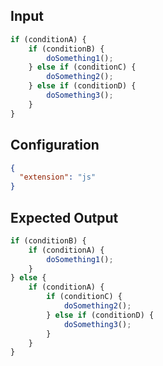 
## Input
```javascript input
if (conditionA) {
    if (conditionB) {
        doSomething1();
    } else if (conditionC) {
        doSomething2();
    } else if (conditionD) {
        doSomething3();
    }
}
```

## Configuration
```json configuration
{
  "extension": "js"
}
```

## Expected Output
```javascript expected output
if (conditionB) {
    if (conditionA) {
        doSomething1();
    }
} else {
    if (conditionA) {
        if (conditionC) {
            doSomething2();
        } else if (conditionD) {
            doSomething3();
        }
    }
}
```
